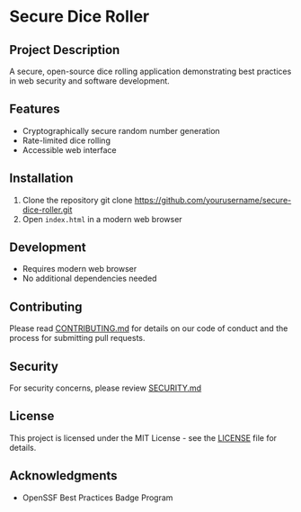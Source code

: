 # Secure Dice Roller

## Project Description
A secure, open-source dice rolling application demonstrating best practices in web security and software development.

## Features
- Cryptographically secure random number generation
- Rate-limited dice rolling
- Accessible web interface

## Installation
1. Clone the repository
    git clone https://github.com/yourusername/secure-dice-roller.git
2. Open `index.html` in a modern web browser

## Development
- Requires modern web browser
- No additional dependencies needed

## Contributing
Please read [CONTRIBUTING.md](CONTRIBUTING.md) for details on our code of conduct and the process for submitting pull requests.

## Security
For security concerns, please review [SECURITY.md](SECURITY.md)

## License
This project is licensed under the MIT License - see the [LICENSE](LICENSE) file for details.

## Acknowledgments
- OpenSSF Best Practices Badge Program